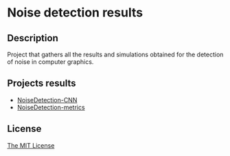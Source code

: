 # Noise detection results

## Description

Project that gathers all the results and simulations obtained for the detection of noise in computer graphics.

## Projects results

- [NoiseDetection-CNN](NoiseDetection-CNN/RESULTS.md)
- [NoiseDetection-metrics](NoiseDetection-metrics/RESULTS.md)

## License

[The MIT License](https://github.com/prise-3d/Thesis-NoiseDetection-results/blob/master/LICENSE)